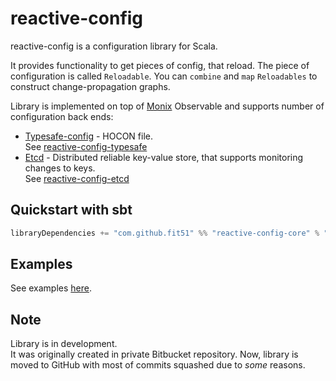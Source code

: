 # reactive-config

reactive-config is a configuration library for Scala. 

It provides functionality to get pieces of config, that reload. 
The piece of configuration is called `Reloadable`. 
You can `combine` and `map` `Reloadables` to construct change-propagation graphs.

Library is implemented on top of [Monix](https://github.com/monix/monix) Observable and supports number of configuration back ends:
* [Typesafe-config](https://github.com/lightbend/config) - HOCON file.  
See [reactive-config-typesafe](https://github.com/fit51/reactive-config/tree/master/typesafe/src)
* [Etcd](https://coreos.com/etcd/) - Distributed reliable key-value store, that supports monitoring changes to keys.  
See [reactive-config-etcd]()

## Quickstart with sbt

```scala
libraryDependencies += "com.github.fit51" %% "reactive-config-core" % "0.0.1"
```

## Examples
See examples [here](https://github.com/fit51/reactive-config/tree/master/examples).

## Note
Library is in development.  
It was originally created in private Bitbucket repository. Now, library is moved to GitHub with most of commits squashed due to _some_ reasons. 

